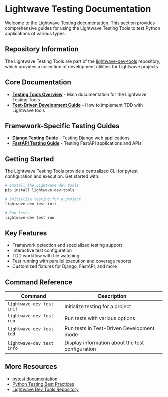 # Lightwave Testing Documentation

Welcome to the Lightwave Testing documentation. This section provides comprehensive guides for using the Lightwave Testing Tools to test Python applications of various types.

## Repository Information

The Lightwave Testing Tools are part of the [lightwave-dev-tools](https://github.com/kiwi-dev-la/lightwave-dev-tools) repository, which provides a collection of development utilities for Lightwave projects.

## Core Documentation

- [**Testing Tools Overview**](./index.md) - Main documentation for the Lightwave Testing Tools
- [**Test-Driven Development Guide**](./tdd-guide.md) - How to implement TDD with Lightwave tools

## Framework-Specific Testing Guides

- [**Django Testing Guide**](./django-testing.md) - Testing Django web applications
- [**FastAPI Testing Guide**](./fastapi-testing.md) - Testing FastAPI applications and APIs

## Getting Started

The Lightwave Testing Tools provide a centralized CLI for pytest configuration and execution. Get started with:

```bash
# Install the Lightwave dev tools
pip install lightwave-dev-tools

# Initialize testing for a project
lightwave-dev test init

# Run tests
lightwave-dev test run
```

## Key Features

- Framework detection and specialized testing support
- Interactive test configuration
- TDD workflow with file watching
- Test running with parallel execution and coverage reports
- Customized fixtures for Django, FastAPI, and more

## Command Reference

| Command | Description |
|---------|-------------|
| `lightwave-dev test init` | Initialize testing for a project |
| `lightwave-dev test run` | Run tests with various options |
| `lightwave-dev test tdd` | Run tests in Test-Driven Development mode |
| `lightwave-dev test info` | Display information about the test configuration |

## More Resources

- [pytest documentation](https://docs.pytest.org/)
- [Python Testing Best Practices](https://pytest-with-eric.com/)
- [Lightwave Dev Tools Repository](https://github.com/kiwi-dev-la/lightwave-dev-tools) 